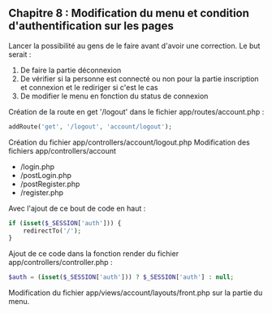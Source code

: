 ## Chapitre 8 : Modification du menu et condition d'authentification sur les pages

Lancer la possibilité au gens de le faire avant d'avoir une correction.
Le but serait :
1. De faire la partie déconnexion
2. De vérifier si la personne est connecté ou non pour la partie
   inscription et connexion et le rediriger si c'est le cas
3. De modifier le menu en fonction du status de connexion

Création de la route en get '/logout' dans le fichier app/routes/account.php :
```php
addRoute('get', '/logout', 'account/logout');
```

Création du fichier app/controllers/account/logout.php
Modification des fichiers app/controllers/account
- /login.php
- /postLogin.php
- /postRegister.php
- /register.php

Avec l'ajout de ce bout de code en haut :
```php
if (isset($_SESSION['auth'])) {
    redirectTo('/');
}
```

Ajout de ce code dans la fonction render du fichier app/controllers/controller.php :
```php
$auth = (isset($_SESSION['auth'])) ? $_SESSION['auth'] : null;
```

Modification du fichier app/views/account/layouts/front.php sur la partie du menu.
